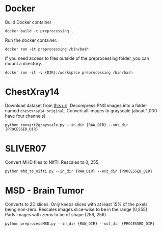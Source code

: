# Docker

Build Docker container

```
docker build -t preprocessing .
```

Run the docker container.

```
docker run -it preprocessing /bin/bash
```

If you need access to files outside of the preprocessing folder, you can mount a directory.

```
docker run -it -v {DIR}:/workspace preprocessing /bin/bash
```

# ChestXray14

Download dataset from [this url](https://nihcc.app.box.com/v/ChestXray-NIHCC/folder/37178474737).
Decompress PNG images into a folder named `chestxray14_original`.
Convert all images to grayscale (about 1,000 have four channels).
```
python convert2grayscale.py --in_dir {RAW_DIR} --out_dir {PROCESSED_DIR}
```

# SLIVER07

Convert MHD files to NIfTI. Rescales to 0, 255.
```
python mhd_to_nifti.py --in_dir {RAW_DIR} --out_dir {PROCESSED_DIR}
```

# MSD - Brain Tumor

Converts to 2D slices. Only keeps slices with at least 15% of the pixels being non-zero. Rescales images slice-wise to be in the range [0,255]. Pads images with zeros to be of shape (256, 256). 
```
python preprocessMSD.py --in_dir {RAW_DIR} --out_dir {PROCESSED_DIR}
```

